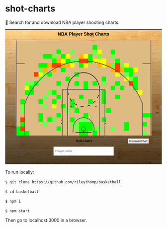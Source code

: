 # shot-charts

🏀 Search for and download NBA player shooting charts.

![bballchart](screenshot.png)

To run locally:

```$ git clone https://github.com/rileythomp/basketball```

```$ cd basketball```

```$ npm i```

```$ npm start```

Then go to localhost:3000 in a browser.
